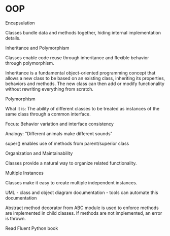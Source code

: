 # OOP

Encapsulation

Classes bundle data and methods together, hiding internal implementation details.

Inheritance and Polymorphism

Classes enable code reuse through inheritance and flexible behavior through polymorphism.

Inheritance is a fundamental object-oriented programming concept that allows a new class to be based on an existing class, inheriting its properties, behaviors and methods. The new class can then add or modify functionality without rewriting everything from scratch.

Polymorphism

What it is: The ability of different classes to be treated as instances of the same class through a common interface.

Focus: Behavior variation and interface consistency

Analogy: "Different animals make different sounds"

super() enables use of methods from parent/superior class

Organization and Maintainability

Classes provide a natural way to organize related functionality.

Multiple Instances

Classes make it easy to create multiple independent instances.

UML - class and object diagram documentation - tools can automate this documentation

Abstract method decorator from ABC module is used to enforce methods are implemented in child classes. If methods are not implemented, an error is thrown.

Read Fluent Python book
